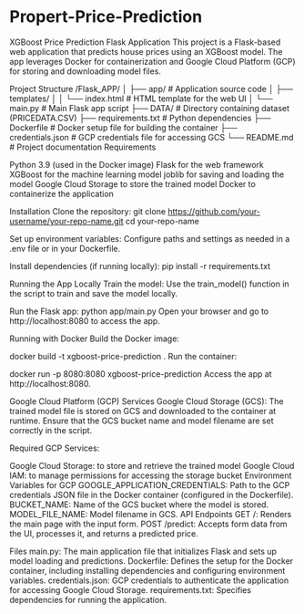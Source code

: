 # Propert-Price-Prediction
XGBoost Price Prediction Flask Application
This project is a Flask-based web application that predicts house prices using an XGBoost model. The app leverages Docker for containerization and Google Cloud Platform (GCP) for storing and downloading model files.

Project Structure
/Flask_APP/
│
├── app/                       # Application source code
│   ├── templates/
│   │   └── index.html         # HTML template for the web UI
│   └── main.py                # Main Flask app script
├── DATA/                      # Directory containing dataset (PRICEDATA.CSV)
├── requirements.txt           # Python dependencies
├── Dockerfile                 # Docker setup file for building the container
├── credentials.json           # GCP credentials file for accessing GCS
└── README.md                  # Project documentation
Requirements


Python 3.9 (used in the Docker image)
Flask for the web framework
XGBoost for the machine learning model
joblib for saving and loading the model
Google Cloud Storage to store the trained model
Docker to containerize the application

Installation
Clone the repository:
git clone https://github.com/your-username/your-repo-name.git
cd your-repo-name

Set up environment variables: Configure paths and settings as needed in a .env file or in your Dockerfile.

Install dependencies (if running locally):
pip install -r requirements.txt

Running the App Locally
Train the model: Use the train_model() function in the script to train and save the model locally.

Run the Flask app:
python app/main.py
Open your browser and go to http://localhost:8080 to access the app.

Running with Docker
Build the Docker image:

docker build -t xgboost-price-prediction .
Run the container:

docker run -p 8080:8080 xgboost-price-prediction
Access the app at http://localhost:8080.

Google Cloud Platform (GCP) Services
Google Cloud Storage (GCS): The trained model file is stored on GCS and downloaded to the container at runtime. Ensure that the GCS bucket name and model filename are set correctly in the script.

Required GCP Services:

Google Cloud Storage: to store and retrieve the trained model
Google Cloud IAM: to manage permissions for accessing the storage bucket
Environment Variables for GCP
GOOGLE_APPLICATION_CREDENTIALS: Path to the GCP credentials JSON file in the Docker container (configured in the Dockerfile).
BUCKET_NAME: Name of the GCS bucket where the model is stored.
MODEL_FILE_NAME: Model filename in GCS.
API Endpoints
GET /: Renders the main page with the input form.
POST /predict: Accepts form data from the UI, processes it, and returns a predicted price.

Files
main.py: The main application file that initializes Flask and sets up model loading and predictions.
Dockerfile: Defines the setup for the Docker container, including installing dependencies and configuring environment variables.
credentials.json: GCP credentials to authenticate the application for accessing Google Cloud Storage.
requirements.txt: Specifies dependencies for running the application.
